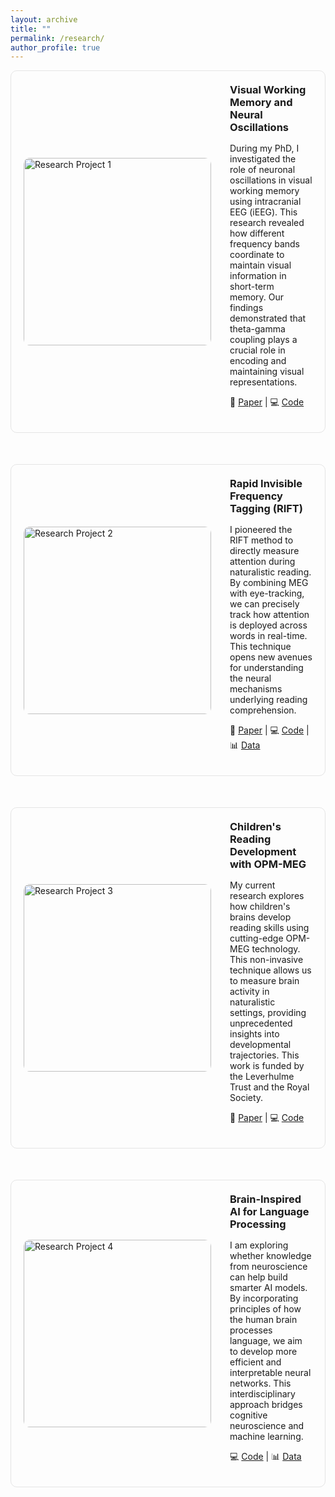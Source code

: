 ```yaml
---
layout: archive
title: ""
permalink: /research/
author_profile: true
---
```


<style>
.research-section {
    display: flex;
    align-items: center;
    gap: 30px;
    margin-bottom: 50px;
    padding: 20px;
    background: transparent;
    border-radius: 10px;
    border: 1px solid rgba(128, 128, 128, 0.2);
}

.research-section img {
    width: 300px;
    height: 300px;
    object-fit: cover;
    border-radius: 10px;
    flex-shrink: 0;
}

.research-section .text {
    flex: 1;
}

.research-section h3 {
    margin-top: 0;
    margin-bottom: 15px;
}

/* Mobile responsive */
@media (max-width: 768px) {
    .research-section {
        flex-direction: column;
    }
    
    .research-section img {
        width: 100%;
        height: auto;
    }
}
</style>

<!-- Section 1 -->
<div class="research-section">
    <img src="/images/research1.jpg" alt="Research Project 1">
    <div class="text">
        <h3>Visual Working Memory and Neural Oscillations</h3>
        <p>During my PhD, I investigated the role of neuronal oscillations in visual working memory using intracranial EEG (iEEG). This research revealed how different frequency bands coordinate to maintain visual information in short-term memory. Our findings demonstrated that theta-gamma coupling plays a crucial role in encoding and maintaining visual representations.</p>
        <p>📄 <a href="/files/paper1.pdf" target="_blank">Paper</a> | 💻 <a href="https://github.com/username/vwm" target="_blank">Code</a></p>
    </div>
</div>

<!-- Section 2 -->
<div class="research-section">
    <img src="/images/research2.jpg" alt="Research Project 2">
    <div class="text">
        <h3>Rapid Invisible Frequency Tagging (RIFT)</h3>
        <p>I pioneered the RIFT method to directly measure attention during naturalistic reading. By combining MEG with eye-tracking, we can precisely track how attention is deployed across words in real-time. This technique opens new avenues for understanding the neural mechanisms underlying reading comprehension.</p>
        <p>📄 <a href="/files/paper2.pdf" target="_blank">Paper</a> | 💻 <a href="https://github.com/username/rift" target="_blank">Code</a> | 📊 <a href="https://osf.io/data" target="_blank">Data</a></p>
    </div>
</div>

<!-- Section 3 -->
<div class="research-section">
    <img src="/images/research3.jpg" alt="Research Project 3">
    <div class="text">
        <h3>Children's Reading Development with OPM-MEG</h3>
        <p>My current research explores how children's brains develop reading skills using cutting-edge OPM-MEG technology. This non-invasive technique allows us to measure brain activity in naturalistic settings, providing unprecedented insights into developmental trajectories. This work is funded by the Leverhulme Trust and the Royal Society.</p>
        <p>📄 <a href="/files/paper3.pdf" target="_blank">Paper</a> | 💻 <a href="https://github.com/username/opm-reading" target="_blank">Code</a></p>
    </div>
</div>

<!-- Section 4 -->
<div class="research-section">
    <img src="/images/research4.jpg" alt="Research Project 4">
    <div class="text">
        <h3>Brain-Inspired AI for Language Processing</h3>
        <p>I am exploring whether knowledge from neuroscience can help build smarter AI models. By incorporating principles of how the human brain processes language, we aim to develop more efficient and interpretable neural networks. This interdisciplinary approach bridges cognitive neuroscience and machine learning.</p>
        <p>💻 <a href="https://github.com/username/brain-ai" target="_blank">Code</a> | 📊 <a href="https://osf.io/data" target="_blank">Data</a></p>
    </div>
</div>
